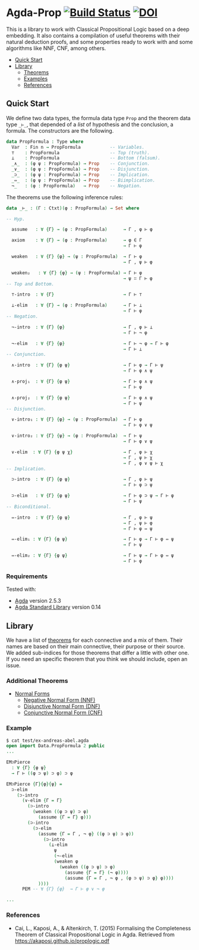 # Agda-Prop [![Build Status](https://travis-ci.org/jonaprieto/agda-prop.svg?branch=master)](https://travis-ci.org/jonaprieto/agda-prop) [![DOI](https://zenodo.org/badge/84277944.svg)](https://zenodo.org/badge/latestdoi/84277944)

This is a library to work with Classical Propositional Logic based on a deep embedding.
It also contains a compilation of useful theorems with their natural deduction proofs,
and some properties ready to work with and some algorithms like NNF, CNF, among others.

<!-- TOC depthFrom:2 depthTo:6 withLinks:1 updateOnSave:1 orderedList:0 -->

- [Quick Start](#quick-start)
- [Library](#library)
	- [Theorems](#theorems)
	- [Examples](#examples)
	- [References](#references)

<!-- /TOC -->

## Quick Start

We define two data types, the formula data type `Prop` and the theorem
data type `_⊢_`, that depended of a *list* of hypothesis and the conclusion,
a formula. The constructors are the following.

```agda
data PropFormula : Type where
  Var  : Fin n → PropFormula           -- Variables.
  ⊤    : PropFormula                   -- Top (truth).
  ⊥    : PropFormula                   -- Bottom (falsum).
  _∧_  : (φ ψ : PropFormula) → Prop    -- Conjunction.
  _∨_  : (φ ψ : PropFormula) → Prop    -- Disjunction.
  _⊃_  : (φ ψ : PropFormula) → Prop    -- Implication.
  _⇔_  : (φ ψ : PropFormula) → Prop    -- Biimplication.
  ¬_   : (φ : PropFormula)   → Prop    -- Negation.
```

The theorems use the following inference rules:

```agda
data _⊢_ : (Γ : Ctxt)(φ : PropFormula) → Set where

-- Hyp.

  assume   : ∀ {Γ} → (φ : PropFormula)      → Γ , φ ⊢ φ

  axiom    : ∀ {Γ} → (φ : PropFormula)      → φ ∈ Γ
                                            → Γ ⊢ φ

  weaken   : ∀ {Γ} {φ} → (ψ : PropFormula)  → Γ ⊢ φ
                                            → Γ , ψ ⊢ φ

  weaken₂   : ∀ {Γ} {φ} → (ψ : PropFormula) → Γ ⊢ φ
                                            → ψ ∷ Γ ⊢ φ
-- Top and Bottom.

  ⊤-intro  : ∀ {Γ}                          → Γ ⊢ ⊤

  ⊥-elim   : ∀ {Γ} → (φ : PropFormula)      → Γ ⊢ ⊥
                                            → Γ ⊢ φ
-- Negation.

  ¬-intro  : ∀ {Γ} {φ}                      → Γ , φ ⊢ ⊥
                                            → Γ ⊢ ¬ φ

  ¬-elim   : ∀ {Γ} {φ}                      → Γ ⊢ ¬ φ → Γ ⊢ φ
                                            → Γ ⊢ ⊥
-- Conjunction.

  ∧-intro  : ∀ {Γ} {φ ψ}                    → Γ ⊢ φ → Γ ⊢ ψ
                                            → Γ ⊢ φ ∧ ψ

  ∧-proj₁  : ∀ {Γ} {φ ψ}                    → Γ ⊢ φ ∧ ψ
                                            → Γ ⊢ φ

  ∧-proj₂  : ∀ {Γ} {φ ψ}                    → Γ ⊢ φ ∧ ψ
                                            → Γ ⊢ ψ
-- Disjunction.

  ∨-intro₁ : ∀ {Γ} {φ} → (ψ : PropFormula)  → Γ ⊢ φ
                                            → Γ ⊢ φ ∨ ψ

  ∨-intro₂ : ∀ {Γ} {ψ} → (φ : PropFormula)  → Γ ⊢ ψ
                                            → Γ ⊢ φ ∨ ψ

  ∨-elim  : ∀ {Γ} {φ ψ χ}                   → Γ , φ ⊢ χ
                                            → Γ , ψ ⊢ χ
                                            → Γ , φ ∨ ψ ⊢ χ
-- Implication.

  ⊃-intro  : ∀ {Γ} {φ ψ}                    → Γ , φ ⊢ ψ
                                            → Γ ⊢ φ ⊃ ψ

  ⊃-elim   : ∀ {Γ} {φ ψ}                    → Γ ⊢ φ ⊃ ψ → Γ ⊢ φ
                                            → Γ ⊢ ψ
-- Biconditional.

  ⇔-intro  : ∀ {Γ} {φ ψ}                    → Γ , φ ⊢ ψ
                                            → Γ , ψ ⊢ φ
                                            → Γ ⊢ φ ⇔ ψ

  ⇔-elim₁ : ∀ {Γ} {φ ψ}                     → Γ ⊢ φ → Γ ⊢ φ ⇔ ψ
                                            → Γ ⊢ ψ

  ⇔-elim₂ : ∀ {Γ} {φ ψ}                     → Γ ⊢ ψ → Γ ⊢ φ ⇔ ψ
                                            → Γ ⊢ φ
```

### Requirements

Tested with:

* [Agda](https://github.com/agda/agda) version 2.5.3
* [Agda Standard Library](https://github.com/agda/agda-stdlib/)
  version 0.14


## Library

We have a list of [theorems][theorems] for each connective and a mix of
them. Their names are based on their main connective, their purpose or
their source.  We added sub-indices for those theorems that differ a little with other one. If you need an specific theorem that you think
we should include, open an issue.

[theorems]: https://github.com/jonaprieto/agda-prop/tree/master/src/Data/Prop/Theorems

### Additional Theorems

* [Normal Forms][theorems]
  * [Negative Normal Form (NNF)](https://github.com/jonaprieto/agda-prop/blob/master/src/Data/Prop/NormalForms.agda#L120)
  * [Disjunctive Normal Form (DNF)](https://github.com/jonaprieto/agda-prop/blob/master/src/Data/Prop/NormalForms.agda#L202)
  * [Conjunctive Normal Form (CNF)](https://github.com/jonaprieto/agda-prop/blob/master/src/Data/Prop/NormalForms.agda#L270)


### Example


```agda
$ cat test/ex-andreas-abel.agda
open import Data.PropFormula 2 public
...

EM⊃Pierce
  : ∀ {Γ} {φ ψ}
  → Γ ⊢ ((φ ⊃ ψ) ⊃ φ) ⊃ φ

EM⊃Pierce {Γ}{φ}{ψ} =
  ⊃-elim
    (⊃-intro
      (∨-elim {Γ = Γ}
        (⊃-intro
          (weaken ((φ ⊃ ψ) ⊃ φ)
            (assume {Γ = Γ} φ)))
        (⊃-intro
          (⊃-elim
            (assume {Γ = Γ , ¬ φ} ((φ ⊃ ψ) ⊃ φ))
              (⊃-intro
                (⊥-elim
                  ψ
                  (¬-elim
                  (weaken φ
                    (weaken ((φ ⊃ ψ) ⊃ φ)
                      (assume {Γ = Γ} (¬ φ))))
                      (assume {Γ = Γ , ¬ φ , (φ ⊃ ψ) ⊃ φ} φ))))
            ))))
      PEM -- ∀ {Γ} {φ}  → Γ ⊢ φ ∨ ¬ φ

...

```

### References

- Cai, L., Kaposi, A., & Altenkirch, T. (2015)
Formalising the Completeness Theorem of Classical Propositional Logic in Agda.
Retrieved from https://akaposi.github.io/proplogic.pdf
